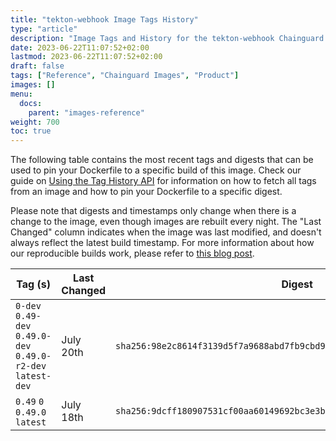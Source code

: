 ```yaml
---
title: "tekton-webhook Image Tags History"
type: "article"
description: "Image Tags and History for the tekton-webhook Chainguard Image"
date: 2023-06-22T11:07:52+02:00
lastmod: 2023-06-22T11:07:52+02:00
draft: false
tags: ["Reference", "Chainguard Images", "Product"]
images: []
menu:
  docs:
    parent: "images-reference"
weight: 700
toc: true
---
```


The following table contains the most recent tags and digests that can be used to pin your Dockerfile to a specific build of this image. Check our guide on [Using the Tag History API](/chainguard/chainguard-images/using-the-tag-history-api/) for information on how to fetch all tags from an image and how to pin your Dockerfile to a specific digest.

Please note that digests and timestamps only change when there is a change to the image, even though images are rebuilt every night. The "Last Changed" column indicates when the image was last modified, and doesn't always reflect the latest build timestamp. For more information about how our reproducible builds work, please refer to [this blog post](https://www.chainguard.dev/unchained/reproducing-chainguards-reproducible-image-builds).

| Tag (s)                                                       | Last Changed | Digest                                                                    |
|---------------------------------------------------------------|--------------|---------------------------------------------------------------------------|
|  `0-dev` `0.49-dev` `0.49.0-dev` `0.49.0-r2-dev` `latest-dev` | July 20th    | `sha256:98e2c8614f3139d5f7a9688abd7fb9cbd9853ff163f592d99219abc2d93f739e` |
|  `0.49` `0` `0.49.0` `latest`                                 | July 18th    | `sha256:9dcff180907531cf00aa60149692bc3e3b23b11627c17d00dfd6f0cc14b564cb` |
